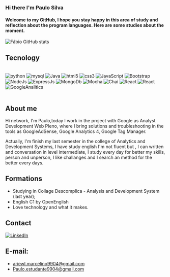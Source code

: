 ### Hi there I'm Paulo Silva

#### Welcome to my GitHub, I hope you stay happy in this area of study and reflection about the program languages. Here are some studies about the moment.

![Fábio GitHub stats](https://github-readme-stats.vercel.app/api?username=AriewlMarcelino&show_icons=true&theme=radical)

## Tecnology

<div><br/>
    <img align="center" alt="python" src="https://img.shields.io/badge/Python-14354C?style=for-the-badge&logo=python&logoColor=white"/>
    <img align="center" alt="mysql" src="https://img.shields.io/badge/MySQL-00000F?style=for-the-badge&logo=mysql&logoColor=white"/>
    <img align="center" alt="Java" src="https://img.shields.io/badge/Java-ED8B00?style=for-the-badge&logo=java&logoColor=white"/>
    <img align="center" alt="html5" src="https://img.shields.io/badge/HTML5-E34F26?style=for-the-badge&logo=html5&logoColor=white"/>
    <img align="center" alt="css3" src="https://img.shields.io/badge/CSS3-1572B6?style=for-the-badge&logo=css3&logoColor=white"/>
    <img align="center" alt="JavaScript" src="https://img.shields.io/badge/JavaScript-F7DF1E?style=for-the-badge&logo=javascript&logoColor=black"/>
  <img align="center" alt="Bootstrap" src="https://img.shields.io/badge/Bootstrap-563D7C?style=for-the-badge&logo=bootstrap&logoColor=white"/>
  <img align="center" alt="NodeJs" src="https://img.shields.io/badge/Node.js-43853D?style=for-the-badge&logo=node.js&logoColor=white"/>
  <img align="center" alt="ExpressJs" src="https://img.shields.io/badge/Express.js-404D59?style=for-the-badge"/>
  <img align="center" alt="MongoDb" src="https://img.shields.io/badge/MongoDB-4EA94B?style=for-the-badge&logo=mongodb&logoColor=white"/>
  <img align="center" alt="Mocha" src="https://img.shields.io/badge/mocha.js-323330?style=for-the-badge&logo=mocha&logoColor=Brown"/>
  <img align="center" alt="Chai" src="https://img.shields.io/badge/chai.js-323330?style=for-the-badge&logo=chai&logoColor=red"/>
  <img align="center" alt="React" src="https://img.shields.io/badge/React-20232A?style=for-the-badge&logo=react&logoColor=61DAFB"/>
  <img align="center" alt="React" src="https://img.shields.io/badge/TypeScript-007ACC?style=for-the-badge&logo=typescript&logoColor=white"/>
  <img align="center" alt="GoogleAnalitics" src="https://img.shields.io/badge/Google%20Analytics-E37400?style=for-the-badge&logo=google%20analytics&logoColor=white"/>
</div><br/>

## About me

Hi network, I'm Paulo,today I work in the project with Google as Analyst Development Web Pleno, where I bring solutions and troubleshooting in the tools as GoogleAdSense, Google Analytics 4, Google Tag Manager.

Actually, I'm finish my last semester in the college of Analytics and Development Systems, I have study english I'm not fluent but , I can written and conversation in level intermediate, I study every day for better my skills, person and unperson, I like challanges and I search an method for the better every days.

## Formations

- Studying in Collage Descomplica - Analysis and Development System (last year);
- English C1 by OpenEnglish
- Love technology and what it makes.

## Contact
[![LinkedIn](https://img.shields.io/badge/LinkedIn-0077B5?style=for-the-badge&logo=linkedin&logoColor=white)](https://www.linkedin.com/in/paulo-silva-63027322b/)

## E-mail:
- ariewl.marcelino9904@gmail.com
- Paulo.estudante9904@gmail.com
  
